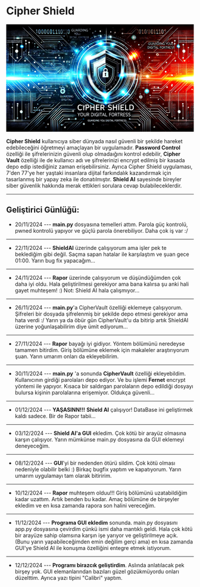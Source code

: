 # Cipher Shield
![](/data/img.jpeg)

**Cipher Shield** kullanıcıya siber dünyada nasıl güvenli bir şekilde hareket edebileceğini öğretmeyi amaçlayan bir uygulamadır. **Password Control** özelliği ile şifrelerinizin güvenli olup olmadaığını kontrol edebilir, **Cipher Vault** özelliği ile de kullanıcı adı ve şifrelerinizi encrypt edilmiş bir kasada depo edip istediğiniz zaman erişebilirsiniz. Ayrıca Cipher Shield uygulaması, 7'den 77'ye her yaştaki insanlara dijital farkındalık kazandırmak için tasarlanmış bir yapay zeka ile donatılmıştır. **Shield AI** sayesinde bireyler siber güvenlik hakkında merak ettikleri sorulara cevap bulabileceklerdir.

---------------
## Geliştirici Günlüğü:

- 20/11/2024 --- **main.py** dosyasına temelleri attım. Parola güç kontrolü, pwned kontrolü yapıyor ve güçlü parola önerebiliyor.
Daha çok iş var :/

-------------------
- 22/11/2024 --- **ShieldAI** üzerinde çalışıyorum ama işler pek te beklediğim gibi değil. Saçma sapan hatalar ile karşılaştım ve şuan gece 01:00. Yarın bug fix yapacağım...

-------------------
- 24/11/2024 --- **Rapor** üzerinde çalışıyorum ve düşündüğümden çok daha iyi oldu. Hala geliştirilmesi gerekiyor ama bana kalırsa şu anki hali gayet muhteşem! :)
Not: Shield AI hala çalışmıyor...

---------------------
- 26/11/2024 --- **main.py**'a CipherVault özelliği eklemeye çalışıyorum. Şifreleri bir dosyada şifrelenmiş bir şekilde depo etmesi gerekiyor ama hata verdi :/ Yarın ya da öbür gün CipherVault'u da bitirip artık ShieldAI üzerine yoğunlaşabilirim diye ümit ediyorum...

-------------------------
- 27/11/2024 --- **Rapor** bayağı iyi gidiyor. Yöntem bölümünü neredeyse tamamen bitirdim. Giriş bölümüne eklemek için makaleler araştırıyorum şuan. Yarın umarım onları da ekleyebilirim.

----------------------------
- 30/11/2024 --- **main.py** 'a sonunda **CipherVault** özelliği ekleyebildim. Kullanıcının girdiği parolaları depo ediyor. Ve bu işlemi **Fernet** encrypt yöntemi ile yapıyor. Kısaca bir saldırgan parolaların depo edildiği dosyayı bulursa kişinin parolalarına erişemiyor. Oldukça güvenli...

------------------------------
- 01/12/2024 --- **YAŞASINN!!!** **Shield AI** çalışıyor! DataBase ini geliştirmek kaldı sadece. Bir de Rapor tabii...

---------------------------------
- 03/12/2024 --- **Shield AI'a GUI** ekledim. Çok kötü bir arayüz olmasına karşın çalışıyor. Yarın mümkünse main.py dosyasına da GUI eklemeyi deneyeceğim. 
------------------------------
- 08/12/2024 --- **GUI**'yi bir nedenden ötürü sildim. Çok kötü olması nedeniyle olabilir belki :) Birkaç bugfix yaptım ve kapatıyorum. Yarın umarım uygulamayı tam olarak bitiririm.
--------------------------------
- 10/12/2024 --- **Rapor** muhteşem olduu!!! Giriş bölümünü uzatabildiğim kadar uzattım. Artık benden bu kadar. Amaç bölümüne de birşeyler ekledim ve en kısa zamanda rapora son halini vereceğim.
--------------------------------
- 11/12/2024 --- **Programa GUI ekledim** sonunda. main.py dosyasını app.py dosyasına çevirdim çünkü ismi daha mantıklı geldi. Hala çok kötü bir arayüze sahip olamsına karşın işe yarıyor ve geliştirilmeye açık. (Bunu yarın yapabileceğimden emin değilim gerçi ama) en kısa zamanda GUI'ye Shield AI ile konuşma özelliğini entegre etmek istiyorum.
-----------------------------------
- 12/12/2024 --- **Programı birazcık geliştirdim**. Aslında anlatılacak pek birşey yok. GUI elemanlarından bazıları güzel gözükmüyordu onları düzelttim. Ayrıca yazı tipini "Calibri" yaptım.

